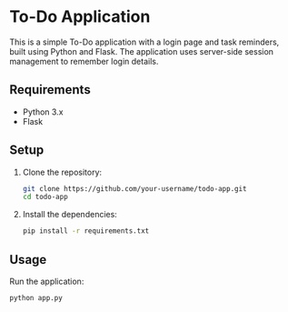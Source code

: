 # To-Do Application

This is a simple To-Do application with a login page and task reminders, built using Python and Flask. The application uses server-side session management to remember login details.

## Requirements

- Python 3.x
- Flask

## Setup

1. Clone the repository:
    ```bash
    git clone https://github.com/your-username/todo-app.git
    cd todo-app
    ```

2. Install the dependencies:
    ```bash
    pip install -r requirements.txt
    ```

## Usage

Run the application:
```bash
python app.py
